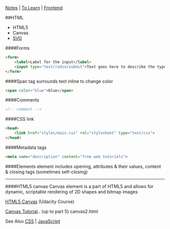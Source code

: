 [Notes](../notes.md) | [To Learn](../toLearn.md) | [Frontend](../frontend.md)

##HTML
- HTML5
- Canvas
- [SVG](SVG.md)



####Forms
```html
<form>
    <label>Label for the input</label>
    <input type="text/radio/submit">Text goes here to describe the type of input asked for..
</form>
```

####Span
<span> tag surrounds text inline to change color
```html
<span color="blue">blue</span>
```

####Comments
```html
<!-- comment -->
```

####CSS link
```html
<head>
    <link href="styles/main.css" rel="stylesheet" type="text/css">
</head>
```

####Metadata tags
```html
<meta name="description" content="free web tutorials">
```

####Elements
element includes opening, attributes & their values, content & closing tags (sometimes self-closing)

---

####HTML5 canvas
Canvas element is a part of HTML5 and allows for dynamic, scriptable rendering of 2D shapes and bitmap images

[HTML5 Canvas](https://www.udacity.com/course/html5-canvas--ud292) (Udacity Course)

[Canvas Tutorial](https://www.youtube.com/watch?v=FaOYjLl9dZg&list=PLftmDuo1-PWLCoCQmXM_e57bYRHjVg0pp&index=5).. (up to part 5) canvas2.html



See Also [CSS](../CSS/CSS.md) | [JavaScript](../javascript/notes.md)
